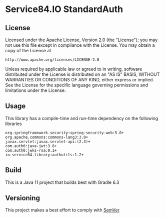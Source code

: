 # Service84.IO StandardAuth

## License
Licensed under the Apache License, Version 2.0 (the "License");
you may not use this file except in compliance with the License.
You may obtain a copy of the License at

    http://www.apache.org/licenses/LICENSE-2.0

Unless required by applicable law or agreed to in writing, software
distributed under the License is distributed on an "AS IS" BASIS,
WITHOUT WARRANTIES OR CONDITIONS OF ANY KIND, either express or implied.
See the License for the specific language governing permissions and
limitations under the License.

## Usage
This library has a compile-time and run-time dependency on the following libraries

    org.springframework.security:spring-security-web:5.0+
    org.apache.commons:commons-lang3:3.0+
    javax.servlet:javax.servlet-api:(2.3)+
    com.auth0:java-jwt:3.8+
    com.auth0:jwks-rsa:0.1+
    io.service84.library:authutils:1.2+

## Build
This is a Java 11 project that builds best with Gradle 6.3

## Versioning
This project makes a best effort to comply with [SemVer](https://semver.org/)
